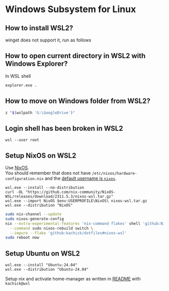 # Windows Subsystem for Linux

## How to install WSL2?

winget does not support it, run as follows

## How to open current directory in WSL2 with Windows Explorer?

In WSL shell

```bash
explorer.exe .
```

## How to move on Windows folder from WSL2?

```bash
z "$(wslpath 'G:\GoogleDrive')"
```

## Login shell has been broken in WSL2

```pwsh
wsl --user root
```

## Setup NixOS on WSL2

Use [NixOS](https://github.com/nix-community/NixOS-WSL).\
You should remember that does not have `/etc/nixos/hardware-configuration.nix` and the [default username is `nixos`](https://github.com/nix-community/NixOS-WSL/blob/269411cfed6aab694e46f719277c972de96177bb/docs/src/how-to/change-username.md).

```pwsh
wsl.exe --install --no-distribution
curl -OL "https://github.com/nix-community/NixOS-WSL/releases/download/2311.5.3/nixos-wsl.tar.gz"
wsl.exe --import NixOS $env:USERPROFILE\NixOS\ nixos-wsl.tar.gz
wsl.exe --distribution "NixOS"
```

```bash
sudo nix-channel --update
sudo nixos-generate-config
nix --extra-experimental-features 'nix-command flakes' shell 'github:NixOS/nixpkgs/nixos-24.05#git' \
  --command sudo nixos-rebuild switch \
  --impure --flake 'github:kachick/dotfiles#nixos-wsl'
sudo reboot now
```

## Setup Ubuntu on WSL2

```pwsh
wsl.exe --install "Ubuntu-24.04"
wsl.exe --distribution "Ubuntu-24.04"
```

Setup nix and activate home-manager as written in [README](../README.md) with `kachick@wsl`
